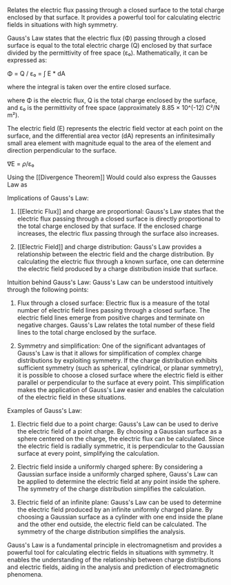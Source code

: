 
 Relates the electric flux passing through a closed surface to the total charge enclosed by that surface. It provides a powerful tool for calculating electric fields in situations with high symmetry.

Gauss's Law states that the electric flux (Φ) passing through a closed surface is equal to the total electric charge (Q) enclosed by that surface divided by the permittivity of free space (ε₀). Mathematically, it can be expressed as:

Φ = Q / ε₀ = ∫ E * dA  

where the integral is taken over the entire closed surface.

where Φ is the electric flux, Q is the total charge enclosed by the surface, and ε₀ is the permittivity of free space (approximately 8.85 × 10^(-12) C²/N m²).

The electric field (E) represents the electric field vector at each point on the surface, and the differential area vector (dA) represents an infinitesimally small area element with magnitude equal to the area of the element and direction perpendicular to the surface.

∇E = $\rho$/ε₀

Using the [[Divergence Theorem]] Would could also express the Gausses Law as 

Implications of Gauss's Law:
1. [[Electric Flux]] and charge are proportional: Gauss's Law states that the electric flux passing through a closed surface is directly proportional to the total charge enclosed by that surface. If the enclosed charge increases, the electric flux passing through the surface also increases.

2. [[Electric Field]] and charge distribution: Gauss's Law provides a relationship between the electric field and the charge distribution. By calculating the electric flux through a known surface, one can determine the electric field produced by a charge distribution inside that surface.

Intuition behind Gauss's Law:
Gauss's Law can be understood intuitively through the following points:

1. Flux through a closed surface: Electric flux is a measure of the total number of electric field lines passing through a closed surface. The electric field lines emerge from positive charges and terminate on negative charges. Gauss's Law relates the total number of these field lines to the total charge enclosed by the surface.

2. Symmetry and simplification: One of the significant advantages of Gauss's Law is that it allows for simplification of complex charge distributions by exploiting symmetry. If the charge distribution exhibits sufficient symmetry (such as spherical, cylindrical, or planar symmetry), it is possible to choose a closed surface where the electric field is either parallel or perpendicular to the surface at every point. This simplification makes the application of Gauss's Law easier and enables the calculation of the electric field in these situations.

Examples of Gauss's Law:
1. Electric field due to a point charge: Gauss's Law can be used to derive the electric field of a point charge. By choosing a Gaussian surface as a sphere centered on the charge, the electric flux can be calculated. Since the electric field is radially symmetric, it is perpendicular to the Gaussian surface at every point, simplifying the calculation.

2. Electric field inside a uniformly charged sphere: By considering a Gaussian surface inside a uniformly charged sphere, Gauss's Law can be applied to determine the electric field at any point inside the sphere. The symmetry of the charge distribution simplifies the calculation.

3. Electric field of an infinite plane: Gauss's Law can be used to determine the electric field produced by an infinite uniformly charged plane. By choosing a Gaussian surface as a cylinder with one end inside the plane and the other end outside, the electric field can be calculated. The symmetry of the charge distribution simplifies the analysis.

Gauss's Law is a fundamental principle in electromagnetism and provides a powerful tool for calculating electric fields in situations with symmetry. It enables the understanding of the relationship between charge distributions and electric fields, aiding in the analysis and prediction of electromagnetic phenomena.